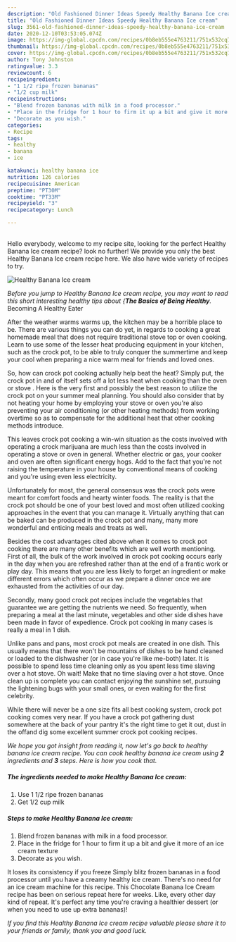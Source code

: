 ```yaml
---
description: "Old Fashioned Dinner Ideas Speedy Healthy Banana Ice cream"
title: "Old Fashioned Dinner Ideas Speedy Healthy Banana Ice cream"
slug: 3561-old-fashioned-dinner-ideas-speedy-healthy-banana-ice-cream
date: 2020-12-10T03:53:05.074Z
image: https://img-global.cpcdn.com/recipes/0b8eb555e4763211/751x532cq70/healthy-banana-ice-cream-recipe-main-photo.jpg
thumbnail: https://img-global.cpcdn.com/recipes/0b8eb555e4763211/751x532cq70/healthy-banana-ice-cream-recipe-main-photo.jpg
cover: https://img-global.cpcdn.com/recipes/0b8eb555e4763211/751x532cq70/healthy-banana-ice-cream-recipe-main-photo.jpg
author: Tony Johnston
ratingvalue: 3.3
reviewcount: 6
recipeingredient:
- "1 1/2 ripe frozen bananas"
- "1/2 cup milk"
recipeinstructions:
- "Blend frozen bananas with milk in a food processor."
- "Place in the fridge for 1 hour to firm it up a bit and give it more of an ice cream texture"
- "Decorate as you wish."
categories:
- Recipe
tags:
- healthy
- banana
- ice

katakunci: healthy banana ice 
nutrition: 126 calories
recipecuisine: American
preptime: "PT30M"
cooktime: "PT33M"
recipeyield: "3"
recipecategory: Lunch

---
```

<br>
Hello everybody, welcome to my recipe site, looking for the perfect Healthy Banana Ice cream recipe? look no further! We provide you only the best Healthy Banana Ice cream recipe here. We also have wide variety of recipes to try.
<br>


![Healthy Banana Ice cream](https://img-global.cpcdn.com/recipes/0b8eb555e4763211/751x532cq70/healthy-banana-ice-cream-recipe-main-photo.jpg)

<i>Before you jump to Healthy Banana Ice cream recipe, you may want to read this short interesting healthy tips about {<strong>The Basics of Being Healthy</strong>.</i>
Becoming A Healthy Eater


After the weather warms warms up, the kitchen may be a horrible place to be. There are various things you can do yet, in regards to cooking a great homemade meal that does not require traditional stove top or oven cooking. Learn to use some of the lesser heat producing equipment in your kitchen, such as the crock pot, to be able to truly conquer the summertime and keep your cool when preparing a nice warm meal for friends and loved ones.

So, how can crock pot cooking actually help beat the heat? Simply put, the crock pot in and of itself sets off a lot less heat when cooking than the oven or stove . Here is the very first and possibly the best reason to utilize the crock pot on your summer meal planning. You should also consider that by not heating your home by employing your stove or oven you're also preventing your air conditioning (or other heating methods) from working overtime so as to compensate for the additional heat that other cooking methods introduce.

This leaves crock pot cooking a win-win situation as the costs involved with operating a crock marijuana are much less than the costs involved in operating a stove or oven in general. Whether electric or gas, your cooker and oven are often significant energy hogs. Add to the fact that you're not raising the temperature in your house by conventional means of cooking and you're using even less electricity.

Unfortunately for most, the general consensus was the crock pots were meant for comfort foods and hearty winter foods.  The reality is that the crock pot should be one of your best loved and most often utilized cooking approaches in the event that you can manage it.  Virtually anything that can be baked can be produced in the crock pot and many, many more wonderful and enticing meals and treats as well.



Besides the cost advantages cited above when it comes to crock pot cooking there are many other benefits which are well worth mentioning. First of all, the bulk of the work involved in crock pot cooking occurs early in the day when you are refreshed rather than at the end of a frantic work or play day. This means that you are less likely to forget an ingredient or make different errors which often occur as we prepare a dinner once we are exhausted from the activities of our day.

Secondly, many good crock pot recipes include the vegetables that guarantee we are getting the nutrients we need. So frequently, when preparing a meal at the last minute, vegetables and other side dishes have been made in favor of expedience. Crock pot cooking in many cases is really a meal in 1 dish.

 Unlike pans and pans, most crock pot meals are created in one dish. This usually means that there won't be mountains of dishes to be hand cleaned or loaded to the dishwasher (or in case you're like me-both) later. It is possible to spend less time cleaning only as you spent less time slaving over a hot stove. Oh wait! Make that no time slaving over a hot stove. Once clean up is complete you can contact enjoying the sunshine set, pursuing the lightening bugs with your small ones, or even waiting for the first celebrity.

While there will never be a one size fits all best cooking system, crock pot cooking comes very near. If you have a crock pot gathering dust somewhere at the back of your pantry it's the right time to get it out, dust in the offand dig some excellent summer crock pot cooking recipes.


<i>We hope you got insight from reading it, now let's go back to healthy banana ice cream recipe. You can cook healthy banana ice cream using <strong>2</strong> ingredients and <strong>3</strong> steps. Here is how you cook that.
</i>

##### The ingredients needed to make Healthy Banana Ice cream:

1. Use 1 1/2 ripe frozen bananas
1. Get 1/2 cup milk


##### Steps to make Healthy Banana Ice cream:

1. Blend frozen bananas with milk in a food processor.
1. Place in the fridge for 1 hour to firm it up a bit and give it more of an ice cream texture
1. Decorate as you wish.


It loses its consistency if you freeze Simply blitz frozen bananas in a food processor until you have a creamy healthy ice cream. There&#39;s no need for an ice cream machine for this recipe. This Chocolate Banana Ice Cream recipe has been on serious repeat here for weeks. Like, every other day kind of repeat. It&#39;s perfect any time you&#39;re craving a healthier dessert (or when you need to use up extra bananas)! 

<i>If you find this Healthy Banana Ice cream recipe valuable please share it to your friends or family, thank you and good luck.</i>
